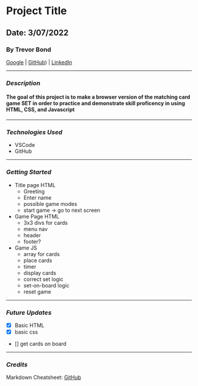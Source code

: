 # Project Title
## Date: 3/07/2022
### By Trevor Bond
[Google](http://www.google.com) | [GitHub](https://github.com/rarebit3)) | [LinkedIn](https://www.linkedin.com/in/trevor-bond-25843b229/)
***
### ***Description***
#### The goal of this project is to make a browser version of the matching card game SET in order to practice and demonstrate skill proficency in using HTML, CSS, and Javascript
***
### ***Technologies Used***
* VSCode
* GitHub
***
### ***Getting Started***
* Title page HTML
    * Greeting
    * Enter name
    * possible game modes
    * start game -> go to next screen
* Game Page HTML
    * 3x3 divs for cards
    * menu nav
    * header
    * footer?
* Game JS
    * array for cards
    * place cards
    * timer
    * display cards
    * correct set logic
    * set-on-board logic
    * reset game
***


### ***Future Updates***
- [x] Basic HTML
- [x] basic css
- [] get cards on board

***
### ***Credits***


Markdown Cheatsheet: [GitHub]((http://www.GitHub.com))